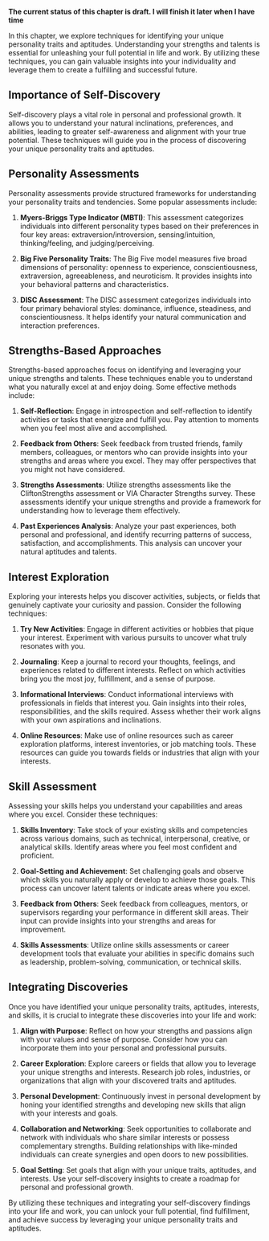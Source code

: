 **The current status of this chapter is draft. I will finish it later when I have time**

In this chapter, we explore techniques for identifying your unique personality traits and aptitudes. Understanding your strengths and talents is essential for unleashing your full potential in life and work. By utilizing these techniques, you can gain valuable insights into your individuality and leverage them to create a fulfilling and successful future.

Importance of Self-Discovery
----------------------------

Self-discovery plays a vital role in personal and professional growth. It allows you to understand your natural inclinations, preferences, and abilities, leading to greater self-awareness and alignment with your true potential. These techniques will guide you in the process of discovering your unique personality traits and aptitudes.

Personality Assessments
-----------------------

Personality assessments provide structured frameworks for understanding your personality traits and tendencies. Some popular assessments include:

1. **Myers-Briggs Type Indicator (MBTI)**: This assessment categorizes individuals into different personality types based on their preferences in four key areas: extraversion/introversion, sensing/intuition, thinking/feeling, and judging/perceiving.

2. **Big Five Personality Traits**: The Big Five model measures five broad dimensions of personality: openness to experience, conscientiousness, extraversion, agreeableness, and neuroticism. It provides insights into your behavioral patterns and characteristics.

3. **DISC Assessment**: The DISC assessment categorizes individuals into four primary behavioral styles: dominance, influence, steadiness, and conscientiousness. It helps identify your natural communication and interaction preferences.

Strengths-Based Approaches
--------------------------

Strengths-based approaches focus on identifying and leveraging your unique strengths and talents. These techniques enable you to understand what you naturally excel at and enjoy doing. Some effective methods include:

1. **Self-Reflection**: Engage in introspection and self-reflection to identify activities or tasks that energize and fulfill you. Pay attention to moments when you feel most alive and accomplished.

2. **Feedback from Others**: Seek feedback from trusted friends, family members, colleagues, or mentors who can provide insights into your strengths and areas where you excel. They may offer perspectives that you might not have considered.

3. **Strengths Assessments**: Utilize strengths assessments like the CliftonStrengths assessment or VIA Character Strengths survey. These assessments identify your unique strengths and provide a framework for understanding how to leverage them effectively.

4. **Past Experiences Analysis**: Analyze your past experiences, both personal and professional, and identify recurring patterns of success, satisfaction, and accomplishments. This analysis can uncover your natural aptitudes and talents.

Interest Exploration
--------------------

Exploring your interests helps you discover activities, subjects, or fields that genuinely captivate your curiosity and passion. Consider the following techniques:

1. **Try New Activities**: Engage in different activities or hobbies that pique your interest. Experiment with various pursuits to uncover what truly resonates with you.

2. **Journaling**: Keep a journal to record your thoughts, feelings, and experiences related to different interests. Reflect on which activities bring you the most joy, fulfillment, and a sense of purpose.

3. **Informational Interviews**: Conduct informational interviews with professionals in fields that interest you. Gain insights into their roles, responsibilities, and the skills required. Assess whether their work aligns with your own aspirations and inclinations.

4. **Online Resources**: Make use of online resources such as career exploration platforms, interest inventories, or job matching tools. These resources can guide you towards fields or industries that align with your interests.

Skill Assessment
----------------

Assessing your skills helps you understand your capabilities and areas where you excel. Consider these techniques:

1. **Skills Inventory**: Take stock of your existing skills and competencies across various domains, such as technical, interpersonal, creative, or analytical skills. Identify areas where you feel most confident and proficient.

2. **Goal-Setting and Achievement**: Set challenging goals and observe which skills you naturally apply or develop to achieve those goals. This process can uncover latent talents or indicate areas where you excel.

3. **Feedback from Others**: Seek feedback from colleagues, mentors, or supervisors regarding your performance in different skill areas. Their input can provide insights into your strengths and areas for improvement.

4. **Skills Assessments**: Utilize online skills assessments or career development tools that evaluate your abilities in specific domains such as leadership, problem-solving, communication, or technical skills.

Integrating Discoveries
-----------------------

Once you have identified your unique personality traits, aptitudes, interests, and skills, it is crucial to integrate these discoveries into your life and work:

1. **Align with Purpose**: Reflect on how your strengths and passions align with your values and sense of purpose. Consider how you can incorporate them into your personal and professional pursuits.

2. **Career Exploration**: Explore careers or fields that allow you to leverage your unique strengths and interests. Research job roles, industries, or organizations that align with your discovered traits and aptitudes.

3. **Personal Development**: Continuously invest in personal development by honing your identified strengths and developing new skills that align with your interests and goals.

4. **Collaboration and Networking**: Seek opportunities to collaborate and network with individuals who share similar interests or possess complementary strengths. Building relationships with like-minded individuals can create synergies and open doors to new possibilities.

5. **Goal Setting**: Set goals that align with your unique traits, aptitudes, and interests. Use your self-discovery insights to create a roadmap for personal and professional growth.

By utilizing these techniques and integrating your self-discovery findings into your life and work, you can unlock your full potential, find fulfillment, and achieve success by leveraging your unique personality traits and aptitudes.
